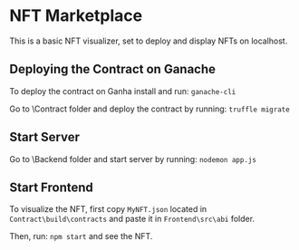 # NFT Marketplace
This is a basic NFT visualizer, set to deploy and display NFTs on localhost.

## Deploying the Contract on Ganache
To deploy the contract on Ganha install and run: `ganache-cli`

Go to \Contract folder and deploy the contract by running: `truffle migrate`

## Start Server
Go to \Backend folder and start server by running: `nodemon app.js`

## Start Frontend
To visualize the NFT, first copy `MyNFT.json` located in  `Contract\build\contracts` and paste it in `Frontend\src\abi` folder.

Then, run: `npm start` and see the NFT.
